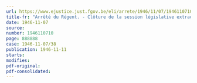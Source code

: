 ```yaml
---
url: https://www.ejustice.just.fgov.be/eli/arrete/1946/11/07/1946110710/justel
title-fr: "Arrêté du Régent. - Clôture de la session législative extraordinaire de 1946"
date: 1946-11-07
source:
number: 1946110710
page: 888888
case: 1946-11-07/38
publication: 1946-11-11
starts:
modifies:
pdf-original:
pdf-consolidated:
---
```


